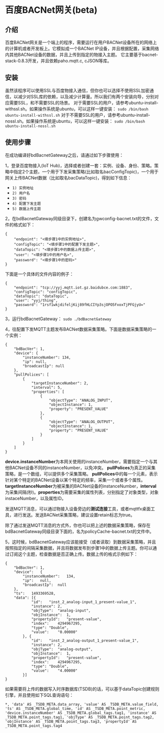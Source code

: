 百度BACNet网关(beta)
====================

介绍
---

百度BACNet网关是一个端上的程序，需要运行在用户BACNet设备所在的网络上的计算机或者开发板上。它模拟成一个BACNet IP设备，并且根据配置，采集网络内其他BACNet设备的数据，并且上传到指定的物接入主题。
它主要基于bacnet-stack-0.8.3开发，并且依赖paho.mqtt.c, cJSON等库。

安装
----

虽然该程序可以使用SSL与百度物接入通信，但你也可以选择不使用SSL加密通信，以减少对SSL库的依赖，以及减少计算量。所以我们有两个安装向导，分别对应需要SSL，和不需要SSL的场景。
对于需要SSL的用户，请参考ubuntu-install-withssl.sh。如果操作系统是ubuntu，可以这样一键安装： ```sudo /bin/bash ubuntu-install-withssl.sh```
对于不需要SSL的用户，请参考ubuntu-install-nossl.sh。如果操作系统是ubuntu，可以这样一键安装： ```sudo /bin/bash ubuntu-install-nossl.sh```

使用步骤
-------
在成功编译好bdBacnetGateway之后，请通过如下步骤使用：

1，登录百度物接入(IoT Hub)，选择或者创建一套：实例、设备、身份、策略。策略中指定2个主题，一个用于下发采集策略(比如取名bacConfigTopic)，一个用于网关上传BACNet数据（比如取名bacDataTopic)，得到如下信息：
* `1) 实例地址`
* `2) 用户名`
* `3) 密码`
* `4) 配置下发主题`
* `5) 数据上传主题`

2，在bdBacnetGateway同级目录下，创建名为gwconfig-bacnet.txt的文件，文件的格式如下：
```
{
    "endpoint": "<填步骤1中的实例地址>",
    "configTopic": "<填步骤1中的配置下发主题>",
    "dataTopic": "<填步骤1中的数据上传主题>",
    "user": "<填步骤1中的用户名>",
    "password": "<填步骤1中的密码>"
}
```

下面是一个具体的文件内容的例子：
```
{
    "endpoint": "tcp://yyj.mqtt.iot.gz.baidubce.com:1883",
    "configTopic": "configTopic",
    "dataTopic": "dataTopic",
    "user": "yyj/thing",
    "password": "1rsf1wkjdifeljKij89fHLCIYp3sjOPO5FxoxTjPFGjyU="
}
```

3，运行bdBacnetGateway： ```sudo ./bdBacnetGateway```

4，往配置下发MQTT主题发布BACNet数据采集策略。下面是数据采集策略的一个实例：
```
{
    "bdBacVer": 1,
    "device": {
        "instanceNumber": 134,
        "ip": null,
        "broadcastIp": null
    },
    "pullPolices": [
        {
            "targetInstanceNumber": 2,
            "interval": 5,
            "properties": [
                {
                    "objectType": "ANALOG_INPUT",
                    "objectInstance": 1,
                    "property": "PRESENT_VALUE"
                },
                {
                    "objectType": "ANALOG_OUTPUT",
                    "objectInstance": 1,
                    "property": "PRESENT_VALUE"
                }
            ]
        }
    ]
}
```

**device.instanceNumber**为本网关使用的instanceNumber，需要指定一个与其他BACNet设备不同的instanceNumber，以免冲突。
**pullPolices**为真正的采集策略，是一个数组，可以提供多个采集策略。
**pullPolices**中的每一个元素，表示针对某个特定的BACNet设备以某个特定的频率，采集一个或者多个属性。**targetInstanceNumber**为被采集的BACNet设备的instanceNumber，**interval**为采集间隔(秒)。**properties**为需要采集的属性列表，分别指定了对象类型，对象instaceNumber，以及属性ID。

发送MQTT消息，可以通过物接入设备旁边的**测试连接**工具，或者mqttfx桌面工具，进行发送。发送BACNet采集策略，建议设置retain标志为true。

除了通过发送MQTT消息的方式外，你也可以把上述的数据采集策略，保存在bdBacnetGateway同级目录下面的，名为policyCache-bacnet.txt的文件中。

5，这时候，bdBacnetGateway应该能接受（或者读取）到数据采集策略，并且按照指定的间隔采集数据，并且将数据发布到步骤1中的数据上传主题。你可以通过订阅这个主题，检查数据是否正确上传。数据上传的格式示例如下：
```
{
    "bdBacVer": 1,
    "device":   {
        "instanceNumber":   134,
        "ip":   null,
        "broadcastIp":  null
    },
    "ts":   1493369528,
    "data": [{
            "id":   "inst_2_analog-input_1_present-value_1",
            "instance": 2,
            "objType":  "analog-input",
            "objInstance":  1,
            "propertyId":   "present-value",
            "index":    4294967295,
            "type": "Double",
            "value":    "0.00000"
        }, {
            "id":   "inst_2_analog-output_1_present-value_1",
            "instance": 2,
            "objType":  "analog-output",
            "objInstance":  1,
            "propertyId":   "present-value",
            "index":    4294967295,
            "type": "Double",
            "value":    "4.00000"
        }]
}
```

如果需要将上传的数据写入时序数据库(TSDB)的话，可以基于dataTopic创建规则引擎，并且使用如下SQL查询语句：
```
*, 'data' AS _TSDB_META.data_array, 'value' AS _TSDB_META.value_field, 'ts' AS _TSDB_META.global_time, 'id' AS _TSDB_META.point_metric, 'device.instanceNumber' AS _TSDB_META.global_tags.tag1, 'instance' AS _TSDB_META.point_tags.tag1, 'objType' AS _TSDB_META.point_tags.tag2, 'objInstance' AS _TSDB_META.point_tags.tag3, 'propertyId' AS _TSDB_META.point_tags.tag4
```